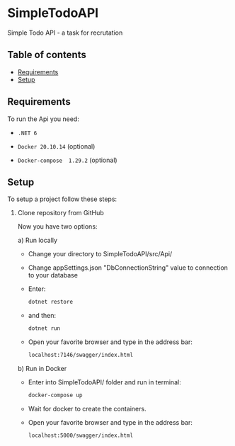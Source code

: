 # SimpleTodoAPI
Simple Todo API - a task for recrutation

## Table of contents
* [Requirements](#requirements)
* [Setup](#setup)

## Requirements

To run the Api you need:

* `.NET 6`

* `Docker 20.10.14` (optional)
* `Docker-compose  1.29.2` (optional)

## Setup
To setup a project follow these steps:
1. Clone repository from GitHub  

    Now you have two options:  

    a) Run locally
    
    - Change your directory to SimpleTodoAPI/src/Api/ 
    
    - Change appSettings.json "DbConnectionString" value to connection to your database
    
    - Enter:
   
      ```bash
      dotnet restore
      ```

    - and then:

      ```bash
      dotnet run
      ```
    
    - Open your favorite browser and type in the address bar:

      ```bash
      localhost:7146/swagger/index.html
      ```

    b) Run in Docker 

    - Enter into SimpleTodoAPI/ folder and run in terminal:  
    
      ```sh
      docker-compose up
      ```
    
    - Wait for docker to create the containers.
    
    - Open your favorite browser and type in the address bar:
    
      ```bash
      localhost:5000/swagger/index.html
      ```
